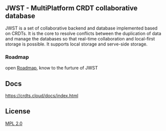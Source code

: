 ## JWST - MultiPlatform CRDT collaborative database

JWST is a set of collaborative backend and database implemented based on CRDTs.
It is the core to resolve conflicts between the duplication of data and manage the databases so that real-time collaboration and local-first storage is possible.
It supports local storage and serve-side storage.

### Roadmap

open [Roadmap](https://github.com/toeverything/JWST/issues/9), know to the furture of JWST

## Docs

https://crdts.cloud/docs/index.html

## License

[MPL 2.0](./LICENSE)
